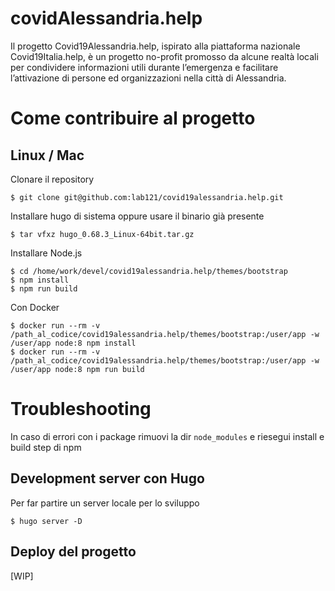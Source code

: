 # covidAlessandria.help

Il progetto Covid19Alessandria.help, ispirato alla piattaforma nazionale Covid19Italia.help, è un progetto no-profit promosso da alcune realtà locali per condividere informazioni utili durante l’emergenza e facilitare l’attivazione di persone ed organizzazioni nella città di Alessandria.

# Come contribuire al progetto

## Linux / Mac 

Clonare il repository 

    $ git clone git@github.com:lab121/covid19alessandria.help.git

Installare hugo di sistema oppure usare il binario già presente

    $ tar vfxz hugo_0.68.3_Linux-64bit.tar.gz

Installare Node.js 

    $ cd /home/work/devel/covid19alessandria.help/themes/bootstrap
    $ npm install
    $ npm run build

Con Docker

    $ docker run --rm -v /path_al_codice/covid19alessandria.help/themes/bootstrap:/user/app -w /user/app node:8 npm install
    $ docker run --rm -v /path_al_codice/covid19alessandria.help/themes/bootstrap:/user/app -w /user/app node:8 npm run build

# Troubleshooting 

In caso di errori con i package rimuovi la dir ``node_modules`` e riesegui install e build step di npm 

## Development server con Hugo ##

Per far partire un server locale per lo sviluppo

    $ hugo server -D 

## Deploy del progetto ##

[WIP]

